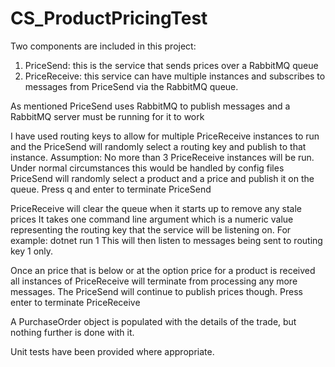 # CS_ProductPricingTest

Two components are included in this project:
1. PriceSend: this is the service that sends prices over a RabbitMQ queue
2. PriceReceive: this service can have multiple instances and subscribes to messages from PriceSend
via the RabbitMQ queue.

As mentioned PriceSend uses RabbitMQ to publish messages and a 
RabbitMQ server must be running for it to work

I have used routing keys to allow for multiple PriceReceive instances to run and the PriceSend will
randomly select a routing key and publish to that instance.
Assumption: No more than 3 PriceReceive instances will be run. Under normal circumstances this
would be handled by config files
PriceSend will randomly select a product and a price and publish it on the queue.
Press q and enter to terminate PriceSend

PriceReceive will clear the queue when it starts up to remove any stale prices
It takes one command line argument which is a numeric value representing the routing key 
that the service will be listening on.
For example: dotnet run 1
This will then listen to messages being sent to routing key 1 only.

Once an price that is below or at the option price for a product is received all instances
of PriceReceive will terminate from processing any more messages.
The PriceSend will continue to publish prices though.
Press enter to terminate PriceReceive

A PurchaseOrder object is populated with the details of the trade, but nothing further 
is done with it.

Unit tests have been provided where appropriate.
